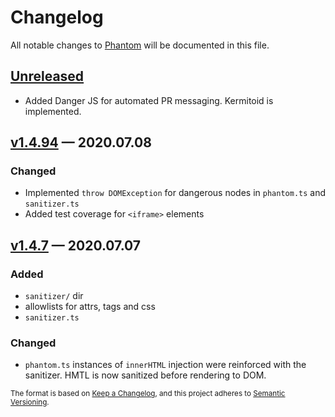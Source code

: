 # Changelog

All notable changes to [Phantom](https://github.com/sidiousvic/phantom/pull/27) will be documented in this file.

## [Unreleased]

- Added Danger JS for automated PR messaging. Kermitoid is implemented.

## [v1.4.94] — 2020.07.08

### Changed

- Implemented `throw DOMException` for dangerous nodes in `phantom.ts` and `sanitizer.ts`
- Added test coverage for `<iframe>` elements

## [v1.4.7] — 2020.07.07

### Added

- `sanitizer/` dir
- allowlists for attrs, tags and css
- `sanitizer.ts`

### Changed

- `phantom.ts` instances of `innerHTML` injection were reinforced with the sanitizer. HMTL is now sanitized before rendering to DOM.

[unreleased]: https://github.com/sidiousvic/phantom/compare/v1.5.38...HEAD
[v1.4.7]: https://github.com/sidiousvic/phantom/compare/v1.4.6...v1.4.7
[v1.4.94]: https://github.com/sidiousvic/phantom/compare/v1.4.93...v1.4.94

<sub>The format is based on [Keep a Changelog](https://keepachangelog.com/en/1.0.0/),
and this project adheres to [Semantic Versioning](https://semver.org/spec/v2.0.0.html).</sub>
